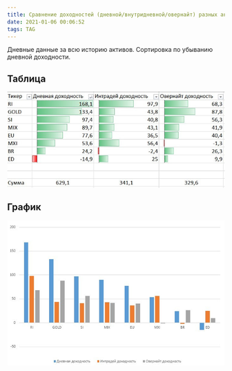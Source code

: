 ```yaml
---
title: Сравнение доходностей (дневной/внутридневной/овернайт) разных активов
date: 2021-01-06 00:06:52
tags: TAG
---
```



Дневные данные за всю историю активов. Cортировка по убыванию дневной доходности.

## Таблица
<img src="https://raw.githubusercontent.com/Ragve-hub/scribble/gh-pages/images/f0668f66-3812-412f-82ee-9b342dc8a275.jpg" alt="Фундаментальный анализ">

## График
<img src="https://raw.githubusercontent.com/Ragve-hub/scribble/gh-pages/images/4e6fda4d-80b2-43ab-b785-aaa44aba1d66.jpg" alt="Фундаментальный анализ">





